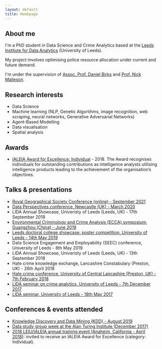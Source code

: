 ```yaml
---
layout: default
title: Homepage
---
```


## About me
I'm a PhD student in Data Science and Crime Analytics based at the [Leeds Institute for Data Analytics](https://lida.leeds.ac.uk/) (University of Leeds). 

My project involves optimising police resource allocation under current and future demand.

I'm under the supervision of [Assoc. Prof. Daniel Birks](https://essl.leeds.ac.uk/law/staff/261/dr-daniel-birks) and [Prof. Nick Malleson](http://nickmalleson.co.uk/).

## Research interests

* Data Science
* Machine learning (NLP, Genetic Algortihms, image recognition, web scraping, neural networks, Generative Adversarial Networks)
* Agent-Based Modelling
* Data visualisation
* Spatial analysis

## Awards

* [IALEIA Award for Excellence: Individual](https://mednche.github.io/2018/05/04/IALEIA-award.html) - 2018. The Award recognises individuals for outstanding contributions as intelligence analysts utilising intelligence products leading to the achievement of the organisation’s objectives.


## Talks & presentations
* [Royal Geographical Society Conference (online) - September 2021](https://www.rgs.org/research/annual-international-conference/)
* [Data Perspectives conference, Newcastle (UK) - March 2020](https://mednche.github.io/2020/03/11/Data-Perspectives.html)
* LIDA Annual Showcase, Univeristy of Leeds (Leeds, UK) - 17th September 2018
* [Environmental Criminology and Crime Analysis (ECCA) symposium, Guangzhou (China) - June 2019](https://mednche.github.io/2019/07/01/ECCA-2019.html)
* [Leeds doctoral college showcase: poster competition, University of Leeds - 14th May 2019](http://www.leeds.ac.uk/info/130558/leeds_doctoral_college/514/leeds_doctoral_college_showcase)
* Data Science Engagement and Employability (SEEC) conference, University of Leeds - 8th May 2019
* LIDA Annual Showcase, Univeristy of Leeds (Leeds, UK) - 13th September 2018
* Hate crime knowledge exchange, Lancashire Constabulary (Preston, UK) - 26th April 2018
* [Hate crime conference, University of Central Lancashire (Preston, UK) - 7th February 2018](https://www.eventbrite.co.uk/e/hate-crime-conference-tickets-42034378959)
* [LIDA seminar on crime analytics, University of Leeds - 7th December 2017](https://lida.leeds.ac.uk/event/crime-analytics-2/)
* [LIDA seminar, University of Leeds - 18th May 2017](https://lida.leeds.ac.uk/event/lida-intern-seminar-4/)

## Conferences & events attended
* [Knowledge Discovery and Data Mining (KDD) - August 2019](https://www.kdd.org/kdd2019/)
* [Data study group week at the Alan Turing Institute (December 2017)](https://www.turing.ac.uk/data-study-groups/)
* [2018 LEIU/IALEIA annual training event (Anaheim, California  - April 2018)](https://www.ialeia.org/registration_agenda.php): invited to receive an IALEIA Award for Excellence (category: Individual).






